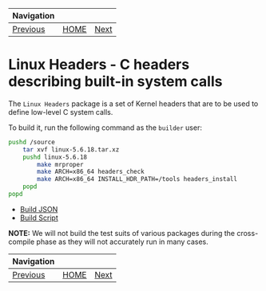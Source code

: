 | Navigation |||
| --- | --- | ---: |
| [Previous](../File/) | [HOME](../../README.md) | [Next](../M4/) |

# Linux Headers - C headers describing built-in system calls

The `Linux Headers` package is a set of Kernel headers that are to be used to define low-level C system calls.

To build it, run the following command as the `builder` user:

```bash
pushd /source
    tar xvf linux-5.6.18.tar.xz
    pushd linux-5.6.18
        make mrproper
        make ARCH=x86_64 headers_check
        make ARCH=x86_64 INSTALL_HDR_PATH=/tools headers_install
    popd
popd
```

- [Build JSON](build.json)
- [Build Script](build.sh)

**NOTE:** We will not build the test suits of various packages during the cross-compile phase as they will not accurately run in many cases.

| Navigation |||
| --- | --- | ---: |
| [Previous](../File/) | [HOME](../../README.md) | [Next](../M4/) |

